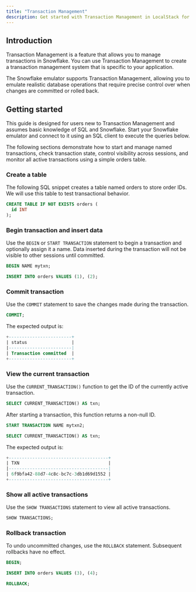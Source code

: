 ```yaml
---
title: "Transaction Management"
description: Get started with Transaction Management in LocalStack for Snowflake
---
```


## Introduction

Transaction Management is a feature that allows you to manage transactions in Snowflake. You can use Transaction Management to create a transaction management system that is specific to your application.

The Snowflake emulator supports Transaction Management, allowing you to emulate realistic database operations that require precise control over when changes are committed or rolled back.

## Getting started

This guide is designed for users new to Transaction Management and assumes basic knowledge of SQL and Snowflake. Start your Snowflake emulator and connect to it using an SQL client to execute the queries below.

The following sections demonstrate how to start and manage named transactions, check transaction state, control visibility across sessions, and monitor all active transactions using a simple orders table.

### Create a table

The following SQL snippet creates a table named orders to store order IDs. We will use this table to test transactional behavior.

```sql
CREATE TABLE IF NOT EXISTS orders (
  id INT
);
```

### Begin transaction and insert data

Use the `BEGIN` or `START TRANSACTION` statement to begin a transaction and optionally assign it a name. Data inserted during the transaction will not be visible to other sessions until committed.

```sql 
BEGIN NAME mytxn;

INSERT INTO orders VALUES (1), (2);
```

### Commit transaction

Use the `COMMIT` statement to save the changes made during the transaction.

```sql 
COMMIT;
```

The expected output is:

```sql
+------------------------+
| status                 |
|------------------------|
| Transaction committed  |
+------------------------+
```

### View the current transaction

Use the `CURRENT_TRANSACTION()` function to get the ID of the currently active transaction.

```sql 
SELECT CURRENT_TRANSACTION() AS txn;
```

After starting a transaction, this function returns a non-null ID.

```sql 
START TRANSACTION NAME mytxn2;

SELECT CURRENT_TRANSACTION() AS txn;
```

The expected output is:

```sql
+--------------------------------------+
| TXN                                  |
|--------------------------------------|
| 6f9bfa42-88d7-4c8c-bc7c-3db1d69d1552 |
+--------------------------------------+
```

### Show all active transactions

Use the `SHOW TRANSACTIONS` statement to view all active transactions.

```sql 
SHOW TRANSACTIONS;
```

### Rollback transaction

To undo uncommitted changes, use the `ROLLBACK` statement. Subsequent rollbacks have no effect.

```sql showLineNumbers
BEGIN;

INSERT INTO orders VALUES (3), (4);

ROLLBACK;
```

